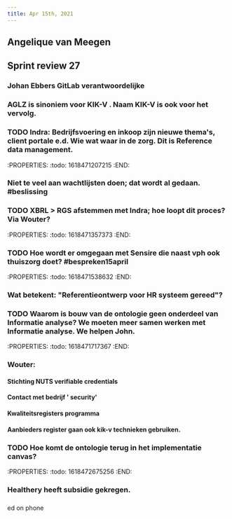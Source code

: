 ```yaml
---
title: Apr 15th, 2021
---
```


## Angelique van Meegen
## Sprint review 27
### Johan Ebbers GitLab verantwoordelijke
### AGLZ is sinoniem voor KIK-V . Naam KIK-V is ook voor het vervolg.
### TODO Indra: Bedrijfsvoering en inkoop zijn nieuwe thema's, client portale e.d. Wie wat waar in de zorg. Dit is Reference data management.
:PROPERTIES:
:todo: 1618471207215
:END:
### Niet te veel aan wachtlijsten doen; dat wordt al gedaan. #beslissing
### TODO XBRL > RGS afstemmen met Indra; hoe loopt dit proces? Via Wouter?
:PROPERTIES:
:todo: 1618471357373
:END:
### TODO Hoe wordt er omgegaan met Sensire die naast vph ook thuiszorg doet? #bespreken15april
:PROPERTIES:
:todo: 1618471538632
:END:
### Wat betekent: "Referentieontwerp voor HR systeem gereed"?
### TODO Waarom is bouw van de ontologie geen onderdeel van Informatie analyse? We moeten meer samen werken met Informatie analyse. We helpen John.
:PROPERTIES:
:todo: 1618471717367
:END:
### Wouter:
#### Stichting NUTS verifiable credentials
#### Contact met bedrijf ' security'
#### Kwaliteitsregisters programma
#### Aanbieders register gaan ook kik-v technieken gebruiken.
### TODO Hoe komt de ontologie terug in het implementatie canvas?
:PROPERTIES:
:todo: 1618472675256
:END:
###
### Healthery heeft subsidie gekregen.
###
ed on phone
##
